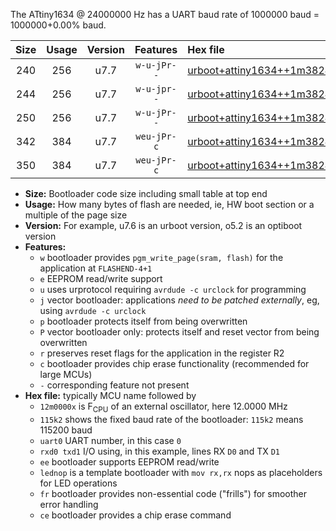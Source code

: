 The ATtiny1634 @ 24000000 Hz has a UART baud rate of 1000000 baud = 1000000+0.00% baud.

|Size|Usage|Version|Features|Hex file|
|:-:|:-:|:-:|:-:|:--|
|240|256|u7.7|`w-u-jPr--`|[urboot+attiny1634++1m3824x+++57k6_uart1_rxb1_txb2_lednop.hex](https://raw.githubusercontent.com/stefanrueger/urboot.hex/main/mcus/attiny1634/external_oscillator/fcpu++1m3824_Hz/br+++57k6_bps/urboot+attiny1634++1m3824x+++57k6_uart1_rxb1_txb2_lednop.hex)|
|244|256|u7.7|`w-u-jpr--`|[urboot+attiny1634++1m3824x+++57k6_uart1_rxb1_txb2_lednop_fr.hex](https://raw.githubusercontent.com/stefanrueger/urboot.hex/main/mcus/attiny1634/external_oscillator/fcpu++1m3824_Hz/br+++57k6_bps/urboot+attiny1634++1m3824x+++57k6_uart1_rxb1_txb2_lednop_fr.hex)|
|250|256|u7.7|`w-u-jPr--`|[urboot+attiny1634++1m3824x+++57k6_uart0_rxa7_txb0_lednop_fr.hex](https://raw.githubusercontent.com/stefanrueger/urboot.hex/main/mcus/attiny1634/external_oscillator/fcpu++1m3824_Hz/br+++57k6_bps/urboot+attiny1634++1m3824x+++57k6_uart0_rxa7_txb0_lednop_fr.hex)|
|342|384|u7.7|`weu-jPr-c`|[urboot+attiny1634++1m3824x+++57k6_uart0_rxa7_txb0_ee_lednop_fr_ce.hex](https://raw.githubusercontent.com/stefanrueger/urboot.hex/main/mcus/attiny1634/external_oscillator/fcpu++1m3824_Hz/br+++57k6_bps/urboot+attiny1634++1m3824x+++57k6_uart0_rxa7_txb0_ee_lednop_fr_ce.hex)|
|350|384|u7.7|`weu-jPr-c`|[urboot+attiny1634++1m3824x+++57k6_uart1_rxb1_txb2_ee_lednop_fr_ce.hex](https://raw.githubusercontent.com/stefanrueger/urboot.hex/main/mcus/attiny1634/external_oscillator/fcpu++1m3824_Hz/br+++57k6_bps/urboot+attiny1634++1m3824x+++57k6_uart1_rxb1_txb2_ee_lednop_fr_ce.hex)|

- **Size:** Bootloader code size including small table at top end
- **Usage:** How many bytes of flash are needed, ie, HW boot section or a multiple of the page size
- **Version:** For example, u7.6 is an urboot version, o5.2 is an optiboot version
- **Features:**
  + `w` bootloader provides `pgm_write_page(sram, flash)` for the application at `FLASHEND-4+1`
  + `e` EEPROM read/write support
  + `u` uses urprotocol requiring `avrdude -c urclock` for programming
  + `j` vector bootloader: applications *need to be patched externally*, eg, using `avrdude -c urclock`
  + `p` bootloader protects itself from being overwritten
  + `P` vector bootloader only: protects itself and reset vector from being overwritten
  + `r` preserves reset flags for the application in the register R2
  + `c` bootloader provides chip erase functionality (recommended for large MCUs)
  + `-` corresponding feature not present
- **Hex file:** typically MCU name followed by
  + `12m0000x` is F<sub>CPU</sub> of an external oscillator, here 12.0000 MHz
  + `115k2` shows the fixed baud rate of the bootloader: `115k2` means 115200 baud
  + `uart0` UART number, in this case `0`
  + `rxd0 txd1` I/O using, in this example, lines RX `D0` and TX `D1`
  + `ee` bootloader supports EEPROM read/write
  + `lednop` is a template bootloader with `mov rx,rx` nops as placeholders for LED operations
  + `fr` bootloader provides non-essential code ("frills") for smoother error handling
  + `ce` bootloader provides a chip erase command
